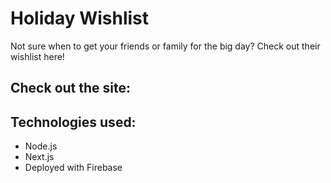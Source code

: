 # Holiday Wishlist
Not sure when to get your friends or family for the big day? Check out their wishlist here! 

## Check out the site: 

## Technologies used:
* Node.js
* Next.js
* Deployed with Firebase
